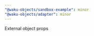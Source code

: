 ```yaml
---
"@waku-objects/sandbox-example": minor
"@waku-objects/adapter": minor
---
```


External object props
